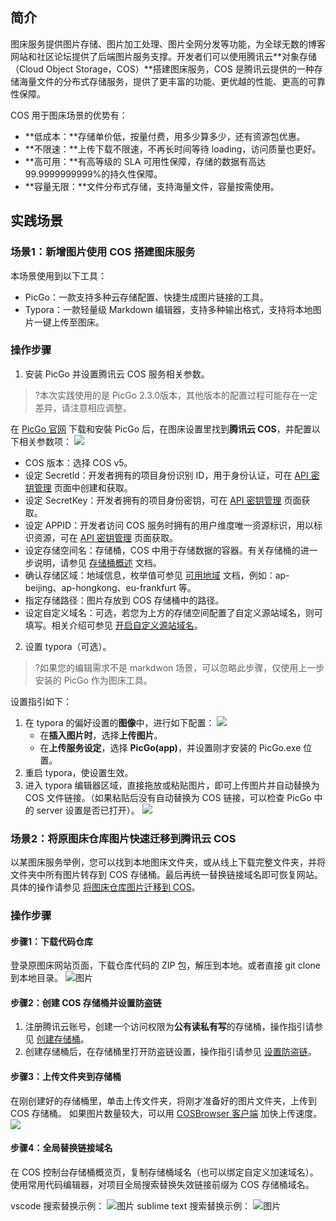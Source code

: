 ## 简介

图床服务提供图片存储、图片加工处理、图片全网分发等功能，为全球无数的博客网站和社区论坛提供了后端图片服务支撑。开发者们可以使用腾讯云**对象存储（Cloud Object Storage，COS）**搭建图床服务，COS 是腾讯云提供的一种存储海量文件的分布式存储服务，提供了更丰富的功能、更优越的性能、更高的可靠性保障。

COS 用于图床场景的优势有：

- **低成本：**存储单价低，按量付费，用多少算多少，还有资源包优惠。
- **不限速：**上传下载不限速，不再长时间等待 loading，访问质量也更好。
- **高可用：**有高等级的 SLA 可用性保障，存储的数据有高达99.9999999999%的持久性保障。
- **容量无限：**文件分布式存储，支持海量文件，容量按需使用。


## 实践场景

### 场景1：新增图片使用 COS 搭建图床服务

本场景使用到以下工具：
- PicGo：一款支持多种云存储配置、快捷生成图片链接的工具。
- Typora：一款轻量级 Markdown 编辑器，支持多种输出格式，支持将本地图片一键上传至图床。

### 操作步骤

1. 安装 PicGo 并设置腾讯云 COS 服务相关参数。
>?本次实践使用的是 PicGo 2.3.0版本，其他版本的配置过程可能存在一定差异，请注意相应调整。
>
在 [PicGo 官网](https://molunerfinn.com/PicGo/) 下载和安裝 PicGo 后，在图床设置里找到**腾讯云 COS**，并配置以下相关参数项：
![](https://qcloudimg.tencent-cloud.cn/raw/a7928b56d95273101b823cfeb1d29526.png)
  - COS 版本：选择 COS v5。
  - 设定 Secretld：开发者拥有的项目身份识别 ID，用于身份认证，可在 [API 密钥管理](https://console.cloud.tencent.com/capi) 页面中创建和获取。
  - 设定 SecretKey：开发者拥有的项目身份密钥，可在 [API 密钥管理](https://console.cloud.tencent.com/capi) 页面获取。
  - 设定 APPID：开发者访问 COS 服务时拥有的用户维度唯一资源标识，用以标识资源，可在 [API 密钥管理](https://console.cloud.tencent.com/capi) 页面获取。
  - 设定存储空间名：存储桶，COS 中用于存储数据的容器。有关存储桶的进一步说明，请参见 [存储桶概述](https://cloud.tencent.com/document/product/436/13312) 文档。
  - 确认存储区域：地域信息，枚举值可参见 [可用地域](https://cloud.tencent.com/document/product/436/6224) 文档，例如：ap-beijing、ap-hongkong、eu-frankfurt 等。
  - 指定存储路径：图片存放到 COS 存储桶中的路径。
  - 设定自定义域名：可选，若您为上方的存储空间配置了自定义源站域名，则可填写。相关介绍可参见 [开启自定义源站域名](https://cloud.tencent.com/document/product/436/36638)。
2. 设置 typora（可选）。
>?如果您的编辑需求不是 markdwon 场景，可以忽略此步骤，仅使用上一步安装的 PicGo 作为图床工具。
>
设置指引如下：
 1. 在 typora 的偏好设置的**图像**中，进行如下配置：
![](https://qcloudimg.tencent-cloud.cn/raw/1586e34dc075d04f55fcb7a483923b09.png)
    - 在**插入图片时**，选择**上传图片**。
    - 在**上传服务设定**，选择 **PicGo(app)**，并设置刚才安装的 PicGo.exe 位置。
 2. 重启 typora，使设置生效。
 3. 进入 typora 编辑器区域，直接拖放或粘贴图片，即可上传图片并自动替换为 COS 文件链接。（如果粘贴后没有自动替换为 COS 链接，可以检查 PicGo 中的 server 设置是否已打开）。
![](https://qcloudimg.tencent-cloud.cn/raw/607852baa13b0e9b201857668059a8e3.png)


### 场景2：将原图床仓库图片快速迁移到腾讯云 COS

以某图床服务举例，您可以找到本地图床文件夹，或从线上下载完整文件夹，并将文件夹中所有图片转存到 COS 存储桶。最后再统一替换链接域名即可恢复网站。
具体的操作请参见 [将图床仓库图片迁移到 COS](#MovingImgToCOS)。

### 操作步骤

#### 步骤1：下载代码仓库

登录原图床网站页面，下载仓库代码的 ZIP 包，解压到本地。或者直接 git clone 到本地目录。
![图片](https://mmbiz.qpic.cn/mmbiz_jpg/oScxhp2eiagl92bxGsdPpib7LR3DB16qGlxuCxwXNmZr8CABWnaHm8libYdu4LqN0byEOKpgLcs2K0RgicHj6vIrCw/640?wx_fmt=jpeg&wxfrom=5&wx_lazy=1&wx_co=1)

#### 步骤2：创建 COS 存储桶并设置防盗链

1. 注册腾讯云账号，创建一个访问权限为**公有读私有写**的存储桶，操作指引请参见 [创建存储桶](https://cloud.tencent.com/document/product/436/13309)。
2. 创建存储桶后，在存储桶里打开防盗链设置，操作指引请参见 [设置防盗链](https://cloud.tencent.com/document/product/436/13319)。

#### 步骤3：上传文件夹到存储桶

在刚创建好的存储桶里，单击上传文件夹，将刚才准备好的图片文件夹，上传到 COS 存储桶。
如果图片数量较大，可以用 [COSBrowser 客户端](https://cloud.tencent.com/document/product/436/11366) 加快上传速度。
![](https://qcloudimg.tencent-cloud.cn/raw/9255b169bf3bc8a41197c091133ce162.png)


#### 步骤4：全局替换链接域名

在 COS 控制台存储桶概览页，复制存储桶域名（也可以绑定自定义加速域名）。使用常用代码编辑器，对项目全局搜索替换失效链接前缀为 COS 存储桶域名。

vscode 搜索替换示例：
![图片](https://mmbiz.qpic.cn/mmbiz_png/oScxhp2eiagl92bxGsdPpib7LR3DB16qGlQe7cWFzAblpLu0RReicLLa3ml8IfTh3uTFIwjDDsjib0EBNRx4rFdjeQ/640?wx_fmt=png&wxfrom=5&wx_lazy=1&wx_co=1)
sublime text 搜索替换示例：
![图片](https://mmbiz.qpic.cn/mmbiz_png/oScxhp2eiagl92bxGsdPpib7LR3DB16qGlcdobqDFL8lZGGicnxFUamuoOIuXB2ibHia4d3smEI9dWoO8B4PG26Reibw/640?wx_fmt=png&wxfrom=5&wx_lazy=1&wx_co=1)
